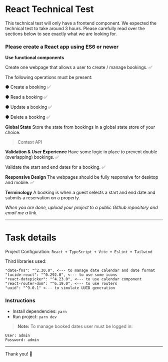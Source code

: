 # React Technical Test


This technical test will only have a frontend component. We expected the technical test to take around 3 hours. Please carefully read over the sections below to see exactly what we are looking for.


### Please create a React app using ES6 or newer

**Use functional components**

Create one webpage that allows a user to create / manage bookings. ✅

The following operations must be present:

● Create a booking ✅

● Read a booking ✅

● Update a booking ✅

● Delete a booking ✅


**Global State**
Store the state from bookings in a global state store of your choice.
> Context API

**Validation & User Experience**
Have some logic in place to prevent double (overlapping) bookings. ✅

Validate the start and end dates for a booking. ✅

**Responsive Design**
The webpages should be fully responsive for desktop and mobile. ✅

**Terminology**
A booking is when a guest selects a start and end date and submits a reservation on a property.

_When you are done, upload your project to a public Github repository and email me a link._

-------
# Task details

Project Configuration: `React + TypeScript + Vite + Eslint + Tailwind`

Third libraries used:

```
"date-fns": "^2.30.0", <--- to manage date calendar and date format
"lucide-react": "^0.292.0", <--- to use some icons
"react-datepicker": "^4.23.0", <--- to use calendar component
"react-router-dom": "^6.19.0", <--- to use routers
"uuid": "^9.0.1" <--- to simulate UUID generation
```

 ### Instructions

- Install dependencies: `yarn`
- Run project: `yarn dev`

  
> **Note:**  To manage booked dates user must be logged in:

```
User: admin
Password: admin
```

-------

Thank you! 🙌

